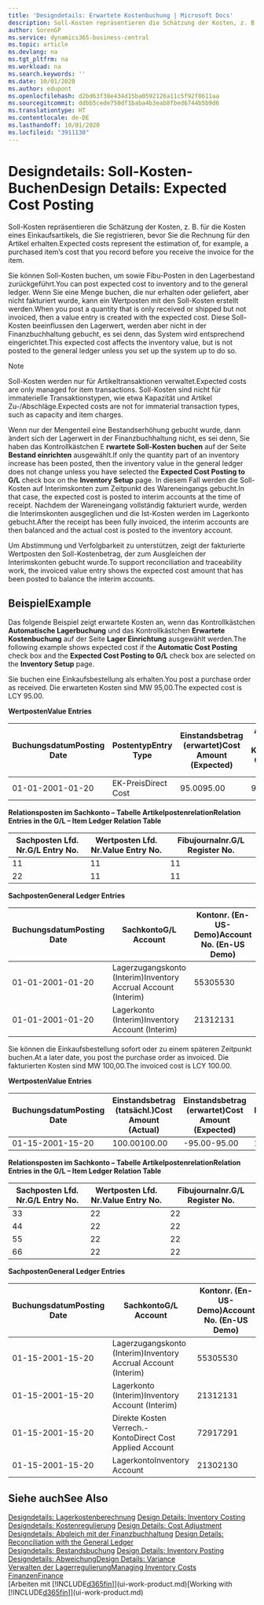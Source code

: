 ```yaml
---
title: 'Designdetails: Erwartete Kostenbuchung | Microsoft Docs'
description: Soll-Kosten repräsentieren die Schätzung der Kosten, z. B. für die Kosten eines Einkaufsartikels, die Sie registrieren, bevor Sie die Rechnung für den Artikel erhalten.
author: SorenGP
ms.service: dynamics365-business-central
ms.topic: article
ms.devlang: na
ms.tgt_pltfrm: na
ms.workload: na
ms.search.keywords: ''
ms.date: 10/01/2020
ms.author: edupont
ms.openlocfilehash: d2bd63f38e434d15ba0592126a11c5f92f8611aa
ms.sourcegitcommit: ddbb5cede750df1baba4b3eab8fbed6744b5b9d6
ms.translationtype: HT
ms.contentlocale: de-DE
ms.lasthandoff: 10/01/2020
ms.locfileid: "3911130"
---
```

# <a name="design-details-expected-cost-posting"></a><span data-ttu-id="6b99d-103">Designdetails: Soll-Kosten-Buchen</span><span class="sxs-lookup"><span data-stu-id="6b99d-103">Design Details: Expected Cost Posting</span></span>
<span data-ttu-id="6b99d-104">Soll-Kosten repräsentieren die Schätzung der Kosten, z. B. für die Kosten eines Einkaufsartikels, die Sie registrieren, bevor Sie die Rechnung für den Artikel erhalten.</span><span class="sxs-lookup"><span data-stu-id="6b99d-104">Expected costs represent the estimation of, for example, a purchased item’s cost that you record before you receive the invoice for the item.</span></span>  

 <span data-ttu-id="6b99d-105">Sie können Soll-Kosten buchen, um sowie Fibu-Posten in den Lagerbestand zurückgeführt.</span><span class="sxs-lookup"><span data-stu-id="6b99d-105">You can post expected cost to inventory and to the general ledger.</span></span> <span data-ttu-id="6b99d-106">Wenn Sie eine Menge buchen, die nur erhalten oder geliefert, aber nicht fakturiert wurde, kann ein Wertposten mit den Soll-Kosten erstellt werden.</span><span class="sxs-lookup"><span data-stu-id="6b99d-106">When you post a quantity that is only received or shipped but not invoiced, then a value entry is created with the expected cost.</span></span> <span data-ttu-id="6b99d-107">Diese Soll-Kosten beeinflussen den Lagerwert, werden aber nicht in der Finanzbuchhaltung gebucht, es sei denn, das System wird entsprechend eingerichtet.</span><span class="sxs-lookup"><span data-stu-id="6b99d-107">This expected cost affects the inventory value, but is not posted to the general ledger unless you set up the system up to do so.</span></span>  

> [!NOTE]  
>  <span data-ttu-id="6b99d-108">Soll-Kosten werden nur für Artikeltransaktionen verwaltet.</span><span class="sxs-lookup"><span data-stu-id="6b99d-108">Expected costs are only managed for item transactions.</span></span> <span data-ttu-id="6b99d-109">Soll-Kosten sind nicht für immaterielle Transaktionstypen, wie etwa Kapazität und Artikel Zu-/Abschläge.</span><span class="sxs-lookup"><span data-stu-id="6b99d-109">Expected costs are not for immaterial transaction types, such as capacity and item charges.</span></span>  

 <span data-ttu-id="6b99d-110">Wenn nur der Mengenteil eine Bestandserhöhung gebucht wurde, dann ändert sich der Lagerwert in der Finanzbuchhaltung nicht, es sei denn, Sie haben das Kontrollkästchen E **rwartete Soll-Kosten buchen** auf der Seite **Bestand einrichten** ausgewählt.</span><span class="sxs-lookup"><span data-stu-id="6b99d-110">If only the quantity part of an inventory increase has been posted, then the inventory value in the general ledger does not change unless you have selected the **Expected Cost Posting to G/L** check box on the **Inventory Setup** page.</span></span> <span data-ttu-id="6b99d-111">In diesem Fall werden die Soll-Kosten auf Interimskonten zum Zeitpunkt des Wareneingangs gebucht.</span><span class="sxs-lookup"><span data-stu-id="6b99d-111">In that case, the expected cost is posted to interim accounts at the time of receipt.</span></span> <span data-ttu-id="6b99d-112">Nachdem der Wareneingang vollständig fakturiert wurde, werden die Interimskonten ausgeglichen und die Ist-Kosten werden im Lagerkonto gebucht.</span><span class="sxs-lookup"><span data-stu-id="6b99d-112">After the receipt has been fully invoiced, the interim accounts are then balanced and the actual cost is posted to the inventory account.</span></span>  

 <span data-ttu-id="6b99d-113">Um Abstimmung und Verfolgbarkeit zu unterstützen, zeigt der fakturierte Wertposten den Soll-Kostenbetrag, der zum Ausgleichen der Interimskonten gebucht wurde.</span><span class="sxs-lookup"><span data-stu-id="6b99d-113">To support reconciliation and traceability work, the invoiced value entry shows the expected cost amount that has been posted to balance the interim accounts.</span></span>  

## <a name="example"></a><span data-ttu-id="6b99d-114">Beispiel</span><span class="sxs-lookup"><span data-stu-id="6b99d-114">Example</span></span>  
 <span data-ttu-id="6b99d-115">Das folgende Beispiel zeigt erwartete Kosten an, wenn das Kontrollkästchen **Automatische Lagerbuchung** und das Kontrollkästchen **Erwartete Kostenbuchung** auf der Seite **Lager Einrichtung** ausgewählt werden.</span><span class="sxs-lookup"><span data-stu-id="6b99d-115">The following example shows expected cost if the **Automatic Cost Posting** check box and the **Expected Cost Posting to G/L** check box are selected on the **Inventory Setup** page.</span></span>  

 <span data-ttu-id="6b99d-116">Sie buchen eine Einkaufsbestellung als erhalten.</span><span class="sxs-lookup"><span data-stu-id="6b99d-116">You post a purchase order as received.</span></span> <span data-ttu-id="6b99d-117">Die erwarteten Kosten sind MW 95,00.</span><span class="sxs-lookup"><span data-stu-id="6b99d-117">The expected cost is LCY 95.00.</span></span>  

 <span data-ttu-id="6b99d-118">**Wertposten**</span><span class="sxs-lookup"><span data-stu-id="6b99d-118">**Value Entries**</span></span>  

|<span data-ttu-id="6b99d-119">Buchungsdatum</span><span class="sxs-lookup"><span data-stu-id="6b99d-119">Posting Date</span></span>|<span data-ttu-id="6b99d-120">Postentyp</span><span class="sxs-lookup"><span data-stu-id="6b99d-120">Entry Type</span></span>|<span data-ttu-id="6b99d-121">Einstandsbetrag (erwartet)</span><span class="sxs-lookup"><span data-stu-id="6b99d-121">Cost Amount (Expected)</span></span>|<span data-ttu-id="6b99d-122">Auf Sachkonto geb. Soll-Kosten</span><span class="sxs-lookup"><span data-stu-id="6b99d-122">Expected Cost Posted to G/L</span></span>|<span data-ttu-id="6b99d-123">Soll-Kosten</span><span class="sxs-lookup"><span data-stu-id="6b99d-123">Expected Cost</span></span>|<span data-ttu-id="6b99d-124">Artikelposten Lfd. Nr.</span><span class="sxs-lookup"><span data-stu-id="6b99d-124">Item Ledger Entry No.</span></span>|<span data-ttu-id="6b99d-125">Lfd. Nr.</span><span class="sxs-lookup"><span data-stu-id="6b99d-125">Entry No.</span></span>|  
|------------------|----------------|------------------------------|----------------------------------|-------------------|---------------------------|---------------|  
|<span data-ttu-id="6b99d-126">01-01-20</span><span class="sxs-lookup"><span data-stu-id="6b99d-126">01-01-20</span></span>|<span data-ttu-id="6b99d-127">EK-Preis</span><span class="sxs-lookup"><span data-stu-id="6b99d-127">Direct Cost</span></span>|<span data-ttu-id="6b99d-128">95.00</span><span class="sxs-lookup"><span data-stu-id="6b99d-128">95.00</span></span>|<span data-ttu-id="6b99d-129">95.00</span><span class="sxs-lookup"><span data-stu-id="6b99d-129">95.00</span></span>|<span data-ttu-id="6b99d-130">Ja</span><span class="sxs-lookup"><span data-stu-id="6b99d-130">Yes</span></span>|<span data-ttu-id="6b99d-131">1</span><span class="sxs-lookup"><span data-stu-id="6b99d-131">1</span></span>|<span data-ttu-id="6b99d-132">1</span><span class="sxs-lookup"><span data-stu-id="6b99d-132">1</span></span>|  

 <span data-ttu-id="6b99d-133">**Relationsposten im Sachkonto – Tabelle Artikelpostenrelation**</span><span class="sxs-lookup"><span data-stu-id="6b99d-133">**Relation Entries in the G/L – Item Ledger Relation Table**</span></span>  

|<span data-ttu-id="6b99d-134">Sachposten Lfd. Nr.</span><span class="sxs-lookup"><span data-stu-id="6b99d-134">G/L Entry No.</span></span>|<span data-ttu-id="6b99d-135">Wertposten Lfd. Nr.</span><span class="sxs-lookup"><span data-stu-id="6b99d-135">Value Entry No.</span></span>|<span data-ttu-id="6b99d-136">Fibujournalnr.</span><span class="sxs-lookup"><span data-stu-id="6b99d-136">G/L Register No.</span></span>|  
|--------------------|---------------------|-----------------------|  
|<span data-ttu-id="6b99d-137">1</span><span class="sxs-lookup"><span data-stu-id="6b99d-137">1</span></span>|<span data-ttu-id="6b99d-138">1</span><span class="sxs-lookup"><span data-stu-id="6b99d-138">1</span></span>|<span data-ttu-id="6b99d-139">1</span><span class="sxs-lookup"><span data-stu-id="6b99d-139">1</span></span>|  
|<span data-ttu-id="6b99d-140">2</span><span class="sxs-lookup"><span data-stu-id="6b99d-140">2</span></span>|<span data-ttu-id="6b99d-141">1</span><span class="sxs-lookup"><span data-stu-id="6b99d-141">1</span></span>|<span data-ttu-id="6b99d-142">1</span><span class="sxs-lookup"><span data-stu-id="6b99d-142">1</span></span>|  

 <span data-ttu-id="6b99d-143">**Sachposten**</span><span class="sxs-lookup"><span data-stu-id="6b99d-143">**General Ledger Entries**</span></span>  

|<span data-ttu-id="6b99d-144">Buchungsdatum</span><span class="sxs-lookup"><span data-stu-id="6b99d-144">Posting Date</span></span>|<span data-ttu-id="6b99d-145">Sachkonto</span><span class="sxs-lookup"><span data-stu-id="6b99d-145">G/L Account</span></span>|<span data-ttu-id="6b99d-146">Kontonr. (En-US-Demo)</span><span class="sxs-lookup"><span data-stu-id="6b99d-146">Account No. (En-US Demo)</span></span>|<span data-ttu-id="6b99d-147">Betrag</span><span class="sxs-lookup"><span data-stu-id="6b99d-147">Amount</span></span>|<span data-ttu-id="6b99d-148">Lfd. Nr.</span><span class="sxs-lookup"><span data-stu-id="6b99d-148">Entry No.</span></span>|  
|------------------|------------------|---------------------------------|------------|---------------|  
|<span data-ttu-id="6b99d-149">01-01-20</span><span class="sxs-lookup"><span data-stu-id="6b99d-149">01-01-20</span></span>|<span data-ttu-id="6b99d-150">Lagerzugangskonto (Interim)</span><span class="sxs-lookup"><span data-stu-id="6b99d-150">Inventory Accrual Account (Interim)</span></span>|<span data-ttu-id="6b99d-151">5530</span><span class="sxs-lookup"><span data-stu-id="6b99d-151">5530</span></span>|<span data-ttu-id="6b99d-152">-95.00</span><span class="sxs-lookup"><span data-stu-id="6b99d-152">-95.00</span></span>|<span data-ttu-id="6b99d-153">2</span><span class="sxs-lookup"><span data-stu-id="6b99d-153">2</span></span>|  
|<span data-ttu-id="6b99d-154">01-01-20</span><span class="sxs-lookup"><span data-stu-id="6b99d-154">01-01-20</span></span>|<span data-ttu-id="6b99d-155">Lagerkonto (Interim)</span><span class="sxs-lookup"><span data-stu-id="6b99d-155">Inventory Account (Interim)</span></span>|<span data-ttu-id="6b99d-156">2131</span><span class="sxs-lookup"><span data-stu-id="6b99d-156">2131</span></span>|<span data-ttu-id="6b99d-157">95.00</span><span class="sxs-lookup"><span data-stu-id="6b99d-157">95.00</span></span>|<span data-ttu-id="6b99d-158">1</span><span class="sxs-lookup"><span data-stu-id="6b99d-158">1</span></span>|  

 <span data-ttu-id="6b99d-159">Sie können die Einkaufsbestellung sofort oder zu einem späteren Zeitpunkt buchen.</span><span class="sxs-lookup"><span data-stu-id="6b99d-159">At a later date, you post the purchase order as invoiced.</span></span> <span data-ttu-id="6b99d-160">Die fakturierten Kosten sind MW 100,00.</span><span class="sxs-lookup"><span data-stu-id="6b99d-160">The invoiced cost is LCY 100.00.</span></span>  

 <span data-ttu-id="6b99d-161">**Wertposten**</span><span class="sxs-lookup"><span data-stu-id="6b99d-161">**Value Entries**</span></span>  

|<span data-ttu-id="6b99d-162">Buchungsdatum</span><span class="sxs-lookup"><span data-stu-id="6b99d-162">Posting Date</span></span>|<span data-ttu-id="6b99d-163">Einstandsbetrag (tatsächl.)</span><span class="sxs-lookup"><span data-stu-id="6b99d-163">Cost Amount (Actual)</span></span>|<span data-ttu-id="6b99d-164">Einstandsbetrag (erwartet)</span><span class="sxs-lookup"><span data-stu-id="6b99d-164">Cost Amount (Expected)</span></span>|<span data-ttu-id="6b99d-165">Gebuchte Lagerregulierung an G/L</span><span class="sxs-lookup"><span data-stu-id="6b99d-165">Cost Posted to G/L</span></span>|<span data-ttu-id="6b99d-166">Soll-Kosten</span><span class="sxs-lookup"><span data-stu-id="6b99d-166">Expected Cost</span></span>|<span data-ttu-id="6b99d-167">Artikelposten Lfd. Nr.</span><span class="sxs-lookup"><span data-stu-id="6b99d-167">Item Ledger Entry No.</span></span>|<span data-ttu-id="6b99d-168">Lfd. Nr.</span><span class="sxs-lookup"><span data-stu-id="6b99d-168">Entry No.</span></span>|  
|------------------|----------------------------|------------------------------|-------------------------|-------------------|---------------------------|---------------|  
|<span data-ttu-id="6b99d-169">01-15-20</span><span class="sxs-lookup"><span data-stu-id="6b99d-169">01-15-20</span></span>|<span data-ttu-id="6b99d-170">100.00</span><span class="sxs-lookup"><span data-stu-id="6b99d-170">100.00</span></span>|<span data-ttu-id="6b99d-171">-95.00</span><span class="sxs-lookup"><span data-stu-id="6b99d-171">-95.00</span></span>|<span data-ttu-id="6b99d-172">100.00</span><span class="sxs-lookup"><span data-stu-id="6b99d-172">100.00</span></span>|<span data-ttu-id="6b99d-173">Nein</span><span class="sxs-lookup"><span data-stu-id="6b99d-173">No</span></span>|<span data-ttu-id="6b99d-174">1</span><span class="sxs-lookup"><span data-stu-id="6b99d-174">1</span></span>|<span data-ttu-id="6b99d-175">2</span><span class="sxs-lookup"><span data-stu-id="6b99d-175">2</span></span>|  

 <span data-ttu-id="6b99d-176">**Relationsposten im Sachkonto – Tabelle Artikelpostenrelation**</span><span class="sxs-lookup"><span data-stu-id="6b99d-176">**Relation Entries in the G/L – Item Ledger Relation Table**</span></span>  

|<span data-ttu-id="6b99d-177">Sachposten Lfd. Nr.</span><span class="sxs-lookup"><span data-stu-id="6b99d-177">G/L Entry No.</span></span>|<span data-ttu-id="6b99d-178">Wertposten Lfd. Nr.</span><span class="sxs-lookup"><span data-stu-id="6b99d-178">Value Entry No.</span></span>|<span data-ttu-id="6b99d-179">Fibujournalnr.</span><span class="sxs-lookup"><span data-stu-id="6b99d-179">G/L Register No.</span></span>|  
|--------------------|---------------------|-----------------------|  
|<span data-ttu-id="6b99d-180">3</span><span class="sxs-lookup"><span data-stu-id="6b99d-180">3</span></span>|<span data-ttu-id="6b99d-181">2</span><span class="sxs-lookup"><span data-stu-id="6b99d-181">2</span></span>|<span data-ttu-id="6b99d-182">2</span><span class="sxs-lookup"><span data-stu-id="6b99d-182">2</span></span>|  
|<span data-ttu-id="6b99d-183">4</span><span class="sxs-lookup"><span data-stu-id="6b99d-183">4</span></span>|<span data-ttu-id="6b99d-184">2</span><span class="sxs-lookup"><span data-stu-id="6b99d-184">2</span></span>|<span data-ttu-id="6b99d-185">2</span><span class="sxs-lookup"><span data-stu-id="6b99d-185">2</span></span>|  
|<span data-ttu-id="6b99d-186">5</span><span class="sxs-lookup"><span data-stu-id="6b99d-186">5</span></span>|<span data-ttu-id="6b99d-187">2</span><span class="sxs-lookup"><span data-stu-id="6b99d-187">2</span></span>|<span data-ttu-id="6b99d-188">2</span><span class="sxs-lookup"><span data-stu-id="6b99d-188">2</span></span>|  
|<span data-ttu-id="6b99d-189">6</span><span class="sxs-lookup"><span data-stu-id="6b99d-189">6</span></span>|<span data-ttu-id="6b99d-190">2</span><span class="sxs-lookup"><span data-stu-id="6b99d-190">2</span></span>|<span data-ttu-id="6b99d-191">2</span><span class="sxs-lookup"><span data-stu-id="6b99d-191">2</span></span>|  

 <span data-ttu-id="6b99d-192">**Sachposten**</span><span class="sxs-lookup"><span data-stu-id="6b99d-192">**General Ledger Entries**</span></span>  

|<span data-ttu-id="6b99d-193">Buchungsdatum</span><span class="sxs-lookup"><span data-stu-id="6b99d-193">Posting Date</span></span>|<span data-ttu-id="6b99d-194">Sachkonto</span><span class="sxs-lookup"><span data-stu-id="6b99d-194">G/L Account</span></span>|<span data-ttu-id="6b99d-195">Kontonr. (En-US-Demo)</span><span class="sxs-lookup"><span data-stu-id="6b99d-195">Account No. (En-US Demo)</span></span>|<span data-ttu-id="6b99d-196">Betrag</span><span class="sxs-lookup"><span data-stu-id="6b99d-196">Amount</span></span>|<span data-ttu-id="6b99d-197">Lfd. Nr.</span><span class="sxs-lookup"><span data-stu-id="6b99d-197">Entry No.</span></span>|  
|------------------|------------------|---------------------------------|------------|---------------|  
|<span data-ttu-id="6b99d-198">01-15-20</span><span class="sxs-lookup"><span data-stu-id="6b99d-198">01-15-20</span></span>|<span data-ttu-id="6b99d-199">Lagerzugangskonto (Interim)</span><span class="sxs-lookup"><span data-stu-id="6b99d-199">Inventory Accrual Account (Interim)</span></span>|<span data-ttu-id="6b99d-200">5530</span><span class="sxs-lookup"><span data-stu-id="6b99d-200">5530</span></span>|<span data-ttu-id="6b99d-201">95.00</span><span class="sxs-lookup"><span data-stu-id="6b99d-201">95.00</span></span>|<span data-ttu-id="6b99d-202">4</span><span class="sxs-lookup"><span data-stu-id="6b99d-202">4</span></span>|  
|<span data-ttu-id="6b99d-203">01-15-20</span><span class="sxs-lookup"><span data-stu-id="6b99d-203">01-15-20</span></span>|<span data-ttu-id="6b99d-204">Lagerkonto (Interim)</span><span class="sxs-lookup"><span data-stu-id="6b99d-204">Inventory Account (Interim)</span></span>|<span data-ttu-id="6b99d-205">2131</span><span class="sxs-lookup"><span data-stu-id="6b99d-205">2131</span></span>|<span data-ttu-id="6b99d-206">-95.00</span><span class="sxs-lookup"><span data-stu-id="6b99d-206">-95.00</span></span>|<span data-ttu-id="6b99d-207">3</span><span class="sxs-lookup"><span data-stu-id="6b99d-207">3</span></span>|  
|<span data-ttu-id="6b99d-208">01-15-20</span><span class="sxs-lookup"><span data-stu-id="6b99d-208">01-15-20</span></span>|<span data-ttu-id="6b99d-209">Direkte Kosten Verrech.-Konto</span><span class="sxs-lookup"><span data-stu-id="6b99d-209">Direct Cost Applied Account</span></span>|<span data-ttu-id="6b99d-210">7291</span><span class="sxs-lookup"><span data-stu-id="6b99d-210">7291</span></span>|<span data-ttu-id="6b99d-211">-100</span><span class="sxs-lookup"><span data-stu-id="6b99d-211">-100</span></span>|<span data-ttu-id="6b99d-212">6</span><span class="sxs-lookup"><span data-stu-id="6b99d-212">6</span></span>|  
|<span data-ttu-id="6b99d-213">01-15-20</span><span class="sxs-lookup"><span data-stu-id="6b99d-213">01-15-20</span></span>|<span data-ttu-id="6b99d-214">Lagerkonto</span><span class="sxs-lookup"><span data-stu-id="6b99d-214">Inventory Account</span></span>|<span data-ttu-id="6b99d-215">2130</span><span class="sxs-lookup"><span data-stu-id="6b99d-215">2130</span></span>|<span data-ttu-id="6b99d-216">100</span><span class="sxs-lookup"><span data-stu-id="6b99d-216">100</span></span>|<span data-ttu-id="6b99d-217">5</span><span class="sxs-lookup"><span data-stu-id="6b99d-217">5</span></span>|  

## <a name="see-also"></a><span data-ttu-id="6b99d-218">Siehe auch</span><span class="sxs-lookup"><span data-stu-id="6b99d-218">See Also</span></span>
 <span data-ttu-id="6b99d-219">[Designdetails: Lagerkostenberechnung](design-details-inventory-costing.md) </span><span class="sxs-lookup"><span data-stu-id="6b99d-219">[Design Details: Inventory Costing](design-details-inventory-costing.md) </span></span>  
 <span data-ttu-id="6b99d-220">[Designdetails: Kostenregulierung](design-details-cost-adjustment.md) </span><span class="sxs-lookup"><span data-stu-id="6b99d-220">[Design Details: Cost Adjustment](design-details-cost-adjustment.md) </span></span>  
 <span data-ttu-id="6b99d-221">[Designdetails: Abgleich mit der Finanzbuchhaltung](design-details-reconciliation-with-the-general-ledger.md) </span><span class="sxs-lookup"><span data-stu-id="6b99d-221">[Design Details: Reconciliation with the General Ledger](design-details-reconciliation-with-the-general-ledger.md) </span></span>  
 <span data-ttu-id="6b99d-222">[Designdetails: Bestandsbuchung](design-details-inventory-posting.md) </span><span class="sxs-lookup"><span data-stu-id="6b99d-222">[Design Details: Inventory Posting](design-details-inventory-posting.md) </span></span>  
 [<span data-ttu-id="6b99d-223">Designdetails: Abweichung</span><span class="sxs-lookup"><span data-stu-id="6b99d-223">Design Details: Variance</span></span>](design-details-variance.md)  
 [<span data-ttu-id="6b99d-224">Verwalten der Lagerregulierung</span><span class="sxs-lookup"><span data-stu-id="6b99d-224">Managing Inventory Costs</span></span>](finance-manage-inventory-costs.md)  
 [<span data-ttu-id="6b99d-225">Finanzen</span><span class="sxs-lookup"><span data-stu-id="6b99d-225">Finance</span></span>](finance.md)  
 <span data-ttu-id="6b99d-226">[Arbeiten mit [!INCLUDE[d365fin](includes/d365fin_md.md)]](ui-work-product.md)</span><span class="sxs-lookup"><span data-stu-id="6b99d-226">[Working with [!INCLUDE[d365fin](includes/d365fin_md.md)]](ui-work-product.md)</span></span>
